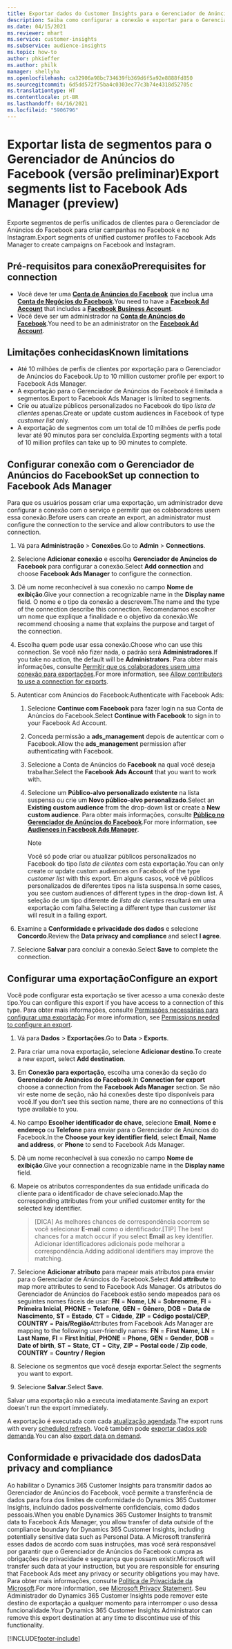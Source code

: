 ```yaml
---
title: Exportar dados do Customer Insights para o Gerenciador de Anúncios do Facebook
description: Saiba como configurar a conexão e exportar para o Gerenciador de Anúncios do Facebook.
ms.date: 04/15/2021
ms.reviewer: mhart
ms.service: customer-insights
ms.subservice: audience-insights
ms.topic: how-to
author: phkieffer
ms.author: philk
manager: shellyha
ms.openlocfilehash: ca32906a98bc734639fb369d6f5a92e8888fd850
ms.sourcegitcommit: 6d5dd572f75ba4c0303ec77c3b74e4318d52705c
ms.translationtype: HT
ms.contentlocale: pt-BR
ms.lasthandoff: 04/16/2021
ms.locfileid: "5906796"
---
```

# <a name="export-segments-list-to-facebook-ads-manager-preview"></a><span data-ttu-id="0c8c0-103">Exportar lista de segmentos para o Gerenciador de Anúncios do Facebook (versão preliminar)</span><span class="sxs-lookup"><span data-stu-id="0c8c0-103">Export segments list to Facebook Ads Manager (preview)</span></span>

<span data-ttu-id="0c8c0-104">Exporte segmentos de perfis unificados de clientes para o Gerenciador de Anúncios do Facebook para criar campanhas no Facebook e no Instagram.</span><span class="sxs-lookup"><span data-stu-id="0c8c0-104">Export segments of unified customer profiles to Facebook Ads Manager to create campaigns on Facebook and Instagram.</span></span>

## <a name="prerequisites-for-connection"></a><span data-ttu-id="0c8c0-105">Pré-requisitos para conexão</span><span class="sxs-lookup"><span data-stu-id="0c8c0-105">Prerequisites for connection</span></span>

- <span data-ttu-id="0c8c0-106">Você deve ter uma [**Conta de Anúncios do Facebook**](https://www.facebook.com/business/learn/lessons/step-by-step-ads-manager-account) que inclua uma [**Conta de Negócios do Facebook**](https://business.facebook.com/).</span><span class="sxs-lookup"><span data-stu-id="0c8c0-106">You need to have a [**Facebook Ad Account**](https://www.facebook.com/business/learn/lessons/step-by-step-ads-manager-account) that includes a [**Facebook Business Account**](https://business.facebook.com/).</span></span>
- <span data-ttu-id="0c8c0-107">Você deve ser um administrador na [**Conta de Anúncios do Facebook**](https://www.facebook.com/business/learn/lessons/step-by-step-ads-manager-account).</span><span class="sxs-lookup"><span data-stu-id="0c8c0-107">You need to be an administrator on the [**Facebook Ad Account**](https://www.facebook.com/business/learn/lessons/step-by-step-ads-manager-account).</span></span>

## <a name="known-limitations"></a><span data-ttu-id="0c8c0-108">Limitações conhecidas</span><span class="sxs-lookup"><span data-stu-id="0c8c0-108">Known limitations</span></span>

- <span data-ttu-id="0c8c0-109">Até 10 milhões de perfis de clientes por exportação para o Gerenciador de Anúncios do Facebook.</span><span class="sxs-lookup"><span data-stu-id="0c8c0-109">Up to 10 million customer profile per export to Facebook Ads Manager.</span></span>
- <span data-ttu-id="0c8c0-110">A exportação para o Gerenciador de Anúncios do Facebook é limitada a segmentos.</span><span class="sxs-lookup"><span data-stu-id="0c8c0-110">Export to Facebook Ads Manager is limited to segments.</span></span>
- <span data-ttu-id="0c8c0-111">Crie ou atualize públicos personalizados no Facebook do tipo *lista de clientes* apenas.</span><span class="sxs-lookup"><span data-stu-id="0c8c0-111">Create or update custom audiences in Facebook of type *customer list* only.</span></span>
- <span data-ttu-id="0c8c0-112">A exportação de segmentos com um total de 10 milhões de perfis pode levar até 90 minutos para ser concluída.</span><span class="sxs-lookup"><span data-stu-id="0c8c0-112">Exporting segments with a total of 10 million profiles can take up to 90 minutes to complete.</span></span>

## <a name="set-up-connection-to-facebook-ads-manager"></a><span data-ttu-id="0c8c0-113">Configurar conexão com o Gerenciador de Anúncios do Facebook</span><span class="sxs-lookup"><span data-stu-id="0c8c0-113">Set up connection to Facebook Ads Manager</span></span>

<span data-ttu-id="0c8c0-114">Para que os usuários possam criar uma exportação, um administrador deve configurar a conexão com o serviço e permitir que os colaboradores usem essa conexão.</span><span class="sxs-lookup"><span data-stu-id="0c8c0-114">Before users can create an export, an administrator must configure the connection to the service and allow contributors to use the connection.</span></span>

1. <span data-ttu-id="0c8c0-115">Vá para **Administração** > **Conexões**.</span><span class="sxs-lookup"><span data-stu-id="0c8c0-115">Go to **Admin** > **Connections**.</span></span>

1. <span data-ttu-id="0c8c0-116">Selecione **Adicionar conexão** e escolha **Gerenciador de Anúncios do Facebook** para configurar a conexão.</span><span class="sxs-lookup"><span data-stu-id="0c8c0-116">Select **Add connection** and choose **Facebook Ads Manager** to configure the connection.</span></span>

1. <span data-ttu-id="0c8c0-117">Dê um nome reconhecível à sua conexão no campo **Nome de exibição**.</span><span class="sxs-lookup"><span data-stu-id="0c8c0-117">Give your connection a recognizable name in the **Display name** field.</span></span> <span data-ttu-id="0c8c0-118">O nome e o tipo da conexão a descrevem.</span><span class="sxs-lookup"><span data-stu-id="0c8c0-118">The name and the type of the connection describe this connection.</span></span> <span data-ttu-id="0c8c0-119">Recomendamos escolher um nome que explique a finalidade e o objetivo da conexão.</span><span class="sxs-lookup"><span data-stu-id="0c8c0-119">We recommend choosing a name that explains the purpose and target of the connection.</span></span>

1. <span data-ttu-id="0c8c0-120">Escolha quem pode usar essa conexão.</span><span class="sxs-lookup"><span data-stu-id="0c8c0-120">Choose who can use this connection.</span></span> <span data-ttu-id="0c8c0-121">Se você não fizer nada, o padrão será **Administradores**.</span><span class="sxs-lookup"><span data-stu-id="0c8c0-121">If you take no action, the default will be **Administrators**.</span></span> <span data-ttu-id="0c8c0-122">Para obter mais informações, consulte [Permitir que os colaboradores usem uma conexão para exportações](connections.md#allow-contributors-to-use-a-connection-for-exports).</span><span class="sxs-lookup"><span data-stu-id="0c8c0-122">For more information, see [Allow contributors to use a connection for exports](connections.md#allow-contributors-to-use-a-connection-for-exports).</span></span>

1. <span data-ttu-id="0c8c0-123">Autenticar com Anúncios do Facebook:</span><span class="sxs-lookup"><span data-stu-id="0c8c0-123">Authenticate with Facebook Ads:</span></span> 

   1. <span data-ttu-id="0c8c0-124">Selecione **Continue com Facebook** para fazer login na sua Conta de Anúncios do Facebook.</span><span class="sxs-lookup"><span data-stu-id="0c8c0-124">Select **Continue with Facebook** to sign in to your Facebook Ad Account.</span></span>

   1. <span data-ttu-id="0c8c0-125">Conceda permissão a **ads_management** depois de autenticar com o Facebook.</span><span class="sxs-lookup"><span data-stu-id="0c8c0-125">Allow the **ads_management** permission after authenticating with Facebook.</span></span>

   1. <span data-ttu-id="0c8c0-126">Selecione a Conta de Anúncios do **Facebook** na qual você deseja trabalhar.</span><span class="sxs-lookup"><span data-stu-id="0c8c0-126">Select the **Facebook Ads Account** that you want to work with.</span></span>

   1. <span data-ttu-id="0c8c0-127">Selecione um **Público-alvo personalizado existente** na lista suspensa ou crie um **Novo público-alvo personalizado**.</span><span class="sxs-lookup"><span data-stu-id="0c8c0-127">Select an **Existing custom audience** from the drop-down list or create a **New custom audience**.</span></span> <span data-ttu-id="0c8c0-128">Para obter mais informações, consulte [**Público no Gerenciador de Anúncios do Facebook**](https://www.facebook.com/business/help/744354708981227?id=2469097953376494).</span><span class="sxs-lookup"><span data-stu-id="0c8c0-128">For more information, see [**Audiences in Facebook Ads Manager**](https://www.facebook.com/business/help/744354708981227?id=2469097953376494).</span></span>
      > [!NOTE]
      > <span data-ttu-id="0c8c0-129">Você só pode criar ou atualizar públicos personalizados no Facebook do tipo *lista de clientes* com esta exportação.</span><span class="sxs-lookup"><span data-stu-id="0c8c0-129">You can only create or update custom audiences on Facebook of the type *customer list* with this export.</span></span> <span data-ttu-id="0c8c0-130">Em alguns casos, você vê públicos personalizados de diferentes tipos na lista suspensa.</span><span class="sxs-lookup"><span data-stu-id="0c8c0-130">In some cases, you see custom audiences of different types in the drop-down list.</span></span> <span data-ttu-id="0c8c0-131">A seleção de um tipo diferente de *lista de clientes* resultará em uma exportação com falha.</span><span class="sxs-lookup"><span data-stu-id="0c8c0-131">Selecting a different type than *customer list* will result in a failing export.</span></span> 

1. <span data-ttu-id="0c8c0-132">Examine a **Conformidade e privacidade dos dados** e selecione **Concordo**.</span><span class="sxs-lookup"><span data-stu-id="0c8c0-132">Review the **Data privacy and compliance** and select **I agree**.</span></span>

1. <span data-ttu-id="0c8c0-133">Selecione **Salvar** para concluir a conexão.</span><span class="sxs-lookup"><span data-stu-id="0c8c0-133">Select **Save** to complete the connection.</span></span>

## <a name="configure-an-export"></a><span data-ttu-id="0c8c0-134">Configurar uma exportação</span><span class="sxs-lookup"><span data-stu-id="0c8c0-134">Configure an export</span></span>

<span data-ttu-id="0c8c0-135">Você pode configurar esta exportação se tiver acesso a uma conexão deste tipo.</span><span class="sxs-lookup"><span data-stu-id="0c8c0-135">You can configure this export if you have access to a connection of this type.</span></span> <span data-ttu-id="0c8c0-136">Para obter mais informações, consulte [Permissões necessárias para configurar uma exportação](export-destinations.md#set-up-a-new-export).</span><span class="sxs-lookup"><span data-stu-id="0c8c0-136">For more information, see [Permissions needed to configure an export](export-destinations.md#set-up-a-new-export).</span></span>

1. <span data-ttu-id="0c8c0-137">Vá para **Dados** > **Exportações**.</span><span class="sxs-lookup"><span data-stu-id="0c8c0-137">Go to **Data** > **Exports**.</span></span>

1. <span data-ttu-id="0c8c0-138">Para criar uma nova exportação, selecione **Adicionar destino**.</span><span class="sxs-lookup"><span data-stu-id="0c8c0-138">To create a new export, select **Add destination**.</span></span> 

1. <span data-ttu-id="0c8c0-139">Em **Conexão para exportação**, escolha uma conexão da seção do **Gerenciador de Anúncios do Facebook**.</span><span class="sxs-lookup"><span data-stu-id="0c8c0-139">In **Connection for export** choose a connection from the **Facebook Ads Manager** section.</span></span> <span data-ttu-id="0c8c0-140">Se não vir este nome de seção, não há conexões deste tipo disponíveis para você.</span><span class="sxs-lookup"><span data-stu-id="0c8c0-140">If you don't see this section name, there are no connections of this type available to you.</span></span>

1. <span data-ttu-id="0c8c0-141">No campo **Escolher identificador de chave**, selecione **Email**, **Nome e endereço** ou **Telefone** para enviar para o Gerenciador de Anúncios do Facebook.</span><span class="sxs-lookup"><span data-stu-id="0c8c0-141">In the **Choose your key identifier field**, select **Email**, **Name and address**, or **Phone** to send to Facebook Ads Manager.</span></span> 

1. <span data-ttu-id="0c8c0-142">Dê um nome reconhecível à sua conexão no campo **Nome de exibição**.</span><span class="sxs-lookup"><span data-stu-id="0c8c0-142">Give your connection a recognizable name in the **Display name** field.</span></span>

1. <span data-ttu-id="0c8c0-143">Mapeie os atributos correspondentes da sua entidade unificada do cliente para o identificador de chave selecionado.</span><span class="sxs-lookup"><span data-stu-id="0c8c0-143">Map the corresponding attributes from your unified customer entity for the selected key identifier.</span></span>
   > <span data-ttu-id="0c8c0-144">[DICA] As melhores chances de correspondência ocorrem se você selecionar **E-mail** como o identificador.</span><span class="sxs-lookup"><span data-stu-id="0c8c0-144">[TIP] The best chances for a match occur if you select **Email** as key identifier.</span></span> <span data-ttu-id="0c8c0-145">Adicionar identificadores adicionais pode melhorar a correspondência.</span><span class="sxs-lookup"><span data-stu-id="0c8c0-145">Adding additional identifiers may improve the matching.</span></span>

1. <span data-ttu-id="0c8c0-146">Selecione **Adicionar atributo** para mapear mais atributos para enviar para o Gerenciador de Anúncios do Facebook.</span><span class="sxs-lookup"><span data-stu-id="0c8c0-146">Select **Add attribute** to map more attributes to send to Facebook Ads Manager.</span></span> <span data-ttu-id="0c8c0-147">Os atributos do Gerenciador de Anúncios do Facebook estão sendo mapeados para os seguintes nomes fáceis de usar: **FN** = **Nome**, **LN** = **Sobrenome**, **FI** = **Primeira Inicial**, **PHONE** = **Telefone**, **GEN** = **Gênero**, **DOB** = **Data de Nascimento**, **ST** = **Estado**, **CT** = **Cidade**, **ZIP** = **Código postal/CEP**, **COUNTRY** = **País/Região**</span><span class="sxs-lookup"><span data-stu-id="0c8c0-147">Attributes from Facebook Ads Manager are mapping to the following user-friendly names: **FN** = **First Name**, **LN** = **Last Name**, **FI** = **First Initial**, **PHONE** = **Phone**, **GEN** = **Gender**, **DOB** = **Date of birth**, **ST** = **State**, **CT** = **City**, **ZIP** = **Postal code / Zip code**, **COUNTRY** = **Country / Region**</span></span>

1. <span data-ttu-id="0c8c0-148">Selecione os segmentos que você deseja exportar.</span><span class="sxs-lookup"><span data-stu-id="0c8c0-148">Select the segments you want to export.</span></span>

1. <span data-ttu-id="0c8c0-149">Selecione **Salvar**.</span><span class="sxs-lookup"><span data-stu-id="0c8c0-149">Select **Save**.</span></span>

<span data-ttu-id="0c8c0-150">Salvar uma exportação não a executa imediatamente.</span><span class="sxs-lookup"><span data-stu-id="0c8c0-150">Saving an export doesn't run the export immediately.</span></span>

<span data-ttu-id="0c8c0-151">A exportação é executada com cada [atualização agendada](system.md#schedule-tab).</span><span class="sxs-lookup"><span data-stu-id="0c8c0-151">The export runs with every [scheduled refresh](system.md#schedule-tab).</span></span> <span data-ttu-id="0c8c0-152">Você também pode [exportar dados sob demanda](export-destinations.md#run-exports-on-demand).</span><span class="sxs-lookup"><span data-stu-id="0c8c0-152">You can also [export data on demand](export-destinations.md#run-exports-on-demand).</span></span> 

## <a name="data-privacy-and-compliance"></a><span data-ttu-id="0c8c0-153">Conformidade e privacidade dos dados</span><span class="sxs-lookup"><span data-stu-id="0c8c0-153">Data privacy and compliance</span></span>

<span data-ttu-id="0c8c0-154">Ao habilitar o Dynamics 365 Customer Insights para transmitir dados ao Gerenciador de Anúncios do Facebook, você permite a transferência de dados para fora dos limites de conformidade do Dynamics 365 Customer Insights, incluindo dados possivelmente confidenciais, como dados pessoais.</span><span class="sxs-lookup"><span data-stu-id="0c8c0-154">When you enable Dynamics 365 Customer Insights to transmit data to Facebook Ads Manager, you allow transfer of data outside of the compliance boundary for Dynamics 365 Customer Insights, including potentially sensitive data such as Personal Data.</span></span> <span data-ttu-id="0c8c0-155">A Microsoft transferirá esses dados de acordo com suas instruções, mas você será responsável por garantir que o Gerenciador de Anúncios do Facebook cumpra as obrigações de privacidade e segurança que possam existir.</span><span class="sxs-lookup"><span data-stu-id="0c8c0-155">Microsoft will transfer such data at your instruction, but you are responsible for ensuring that Facebook Ads meet any privacy or security obligations you may have.</span></span> <span data-ttu-id="0c8c0-156">Para obter mais informações, consulte [Política de Privacidade da Microsoft](https://go.microsoft.com/fwlink/?linkid=396732).</span><span class="sxs-lookup"><span data-stu-id="0c8c0-156">For more information, see [Microsoft Privacy Statement](https://go.microsoft.com/fwlink/?linkid=396732).</span></span>
<span data-ttu-id="0c8c0-157">Seu Administrador do Dynamics 365 Customer Insights pode remover este destino de exportação a qualquer momento para interromper o uso dessa funcionalidade.</span><span class="sxs-lookup"><span data-stu-id="0c8c0-157">Your Dynamics 365 Customer Insights Administrator can remove this export destination at any time to discontinue use of this functionality.</span></span>


[!INCLUDE[footer-include](../includes/footer-banner.md)]
